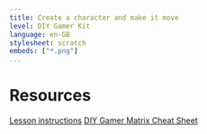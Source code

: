```yaml
---
title: Create a character and make it move
level: DIY Gamer Kit
language: en-GB
stylesheet: scratch
embeds: ["*.png"]
...
```


# Resources

[Lesson instructions](http://www.techwillsaveus.com/az/wp-content/uploads/2014/09/CCLesson6_DIY_Gamer_lessonplan1.pdf)
[DIY Gamer Matrix Cheat Sheet](http://www.techwillsaveus.com/az/wp-content/uploads/2014/09/CCLesson6_DIY_Gamer_Matrix_cheatsheet1.pdf)